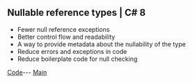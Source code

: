 ## Nullable reference types | C# 8

* Fewer null reference exceptions
* Better control flow and readability
* A way to provide metadata about the nullability of the type
* Reduce errors and exceptions in code
* Reduce boilerplate code for null checking


[Code](link.cs)---
[Main](main.md)